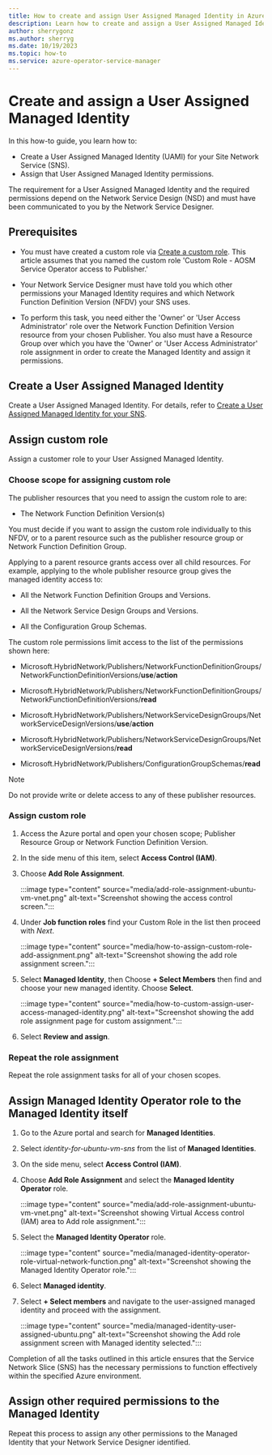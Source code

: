 ```yaml
---
title: How to create and assign User Assigned Managed Identity in Azure Operator Service Manager
description: Learn how to create and assign a User Assigned Managed Identity in Azure Operator Service Manager.
author: sherrygonz
ms.author: sherryg
ms.date: 10/19/2023
ms.topic: how-to
ms.service: azure-operator-service-manager
---
```


# Create and assign a User Assigned Managed Identity

In this how-to guide, you learn how to:
- Create a User Assigned Managed Identity (UAMI) for your Site Network Service (SNS).
- Assign that User Assigned Managed Identity permissions. 

The requirement for a User Assigned Managed Identity and the required permissions depend on the Network Service Design (NSD) and must have been communicated to you by the Network Service Designer.

## Prerequisites

- You must have created a custom role via [Create a custom role](how-to-create-custom-role.md).  This article assumes that you named the custom role 'Custom Role - AOSM Service Operator access to Publisher.'

- Your Network Service Designer must have told you which other permissions your Managed Identity requires and which Network Function Definition Version (NFDV) your SNS uses.

- To perform this task, you need either the 'Owner' or 'User Access Administrator' role over the Network Function Definition Version resource from your chosen Publisher. You also must have a Resource Group over which you have the 'Owner' or 'User Access Administrator' role assignment in order to create the Managed Identity and assign it permissions.

## Create a User Assigned Managed Identity

Create a User Assigned Managed Identity. For details, refer to [Create a User Assigned Managed Identity for your SNS](/azure/active-directory/managed-identities-azure-resources/how-manage-user-assigned-managed-identities?pivots=identity-mi-methods-azp).

## Assign custom role

Assign a customer role to your User Assigned Managed Identity.

### Choose scope for assigning custom role

The publisher resources that you need to assign the custom role to are:

- The Network Function Definition Version(s)

You must decide if you want to assign the custom role individually to this NFDV, or to a parent resource such as the publisher resource group or Network Function Definition Group. 

Applying to a parent resource grants access over all child resources. For example, applying to the whole publisher resource group gives the managed identity access to:
- All the Network Function Definition Groups and Versions.

- All the Network Service Design Groups and Versions.

- All the Configuration Group Schemas.

The custom role permissions limit access to the list of the permissions shown here:

- Microsoft.HybridNetwork/Publishers/NetworkFunctionDefinitionGroups/NetworkFunctionDefinitionVersions/**use**/**action**

- Microsoft.HybridNetwork/Publishers/NetworkFunctionDefinitionGroups/NetworkFunctionDefinitionVersions/**read**

- Microsoft.HybridNetwork/Publishers/NetworkServiceDesignGroups/NetworkServiceDesignVersions/**use**/**action**

- Microsoft.HybridNetwork/Publishers/NetworkServiceDesignGroups/NetworkServiceDesignVersions/**read**

- Microsoft.HybridNetwork/Publishers/ConfigurationGroupSchemas/**read**

> [!NOTE]
> Do not provide write or delete access to any of these publisher resources.

### Assign custom role

1. Access the Azure portal and open your chosen scope; Publisher Resource Group or Network Function Definition Version.

2. In the side menu of this item, select **Access Control (IAM)**.

3. Choose **Add Role Assignment**.

    :::image type="content" source="media/add-role-assignment-ubuntu-vm-vnet.png" alt-text="Screenshot showing the access control screen.":::

4. Under **Job function roles** find your Custom Role in the list then proceed with *Next*. 

    :::image type="content" source="media/how-to-assign-custom-role-add-assignment.png" alt-text="Screenshot showing the add role assignment screen.":::

5. Select **Managed Identity**, then Choose **+ Select Members** then find and choose your new managed identity. Choose **Select**.

    :::image type="content" source="media/how-to-custom-assign-user-access-managed-identity.png" alt-text="Screenshot showing the add role assignment page for custom assignment.":::

7. Select **Review and assign**.

### Repeat the role assignment

Repeat the role assignment tasks for all of your chosen scopes.

## Assign Managed Identity Operator role to the Managed Identity itself

1. Go to the Azure portal and search for **Managed Identities**.
1. Select *identity-for-ubuntu-vm-sns* from the list of **Managed Identities**.
1. On the side menu, select **Access Control (IAM)**.
1. Choose **Add Role Assignment** and select the **Managed Identity Operator** role.

    :::image type="content" source="media/add-role-assignment-ubuntu-vm-vnet.png" alt-text="Screenshot showing Virtual Access control (IAM) area to Add role assignment."::: 

1. Select the **Managed Identity Operator** role.

    :::image type="content" source="media/managed-identity-operator-role-virtual-network-function.png" alt-text="Screenshot showing the Managed Identity Operator role.":::

1. Select **Managed identity**.
1. Select **+ Select members** and navigate to the user-assigned managed identity and proceed with the assignment.

    :::image type="content" source="media/managed-identity-user-assigned-ubuntu.png" alt-text="Screenshot showing the Add role assignment screen with Managed identity selected.":::

Completion of all the tasks outlined in this article ensures that the Service Network Slice (SNS) has the necessary permissions to function effectively within the specified Azure environment.

## Assign other required permissions to the Managed Identity

Repeat this process to assign any other permissions to the Managed Identity that your Network Service Designer identified.
